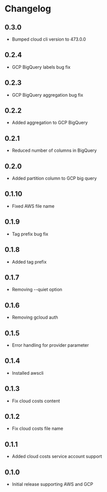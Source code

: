 # Changelog

## 0.3.0
* Bumped cloud cli version to 473.0.0

## 0.2.4
* GCP BigQuery labels bug fix

## 0.2.3
* GCP BigQuery aggregation bug fix

## 0.2.2
* Added aggregation to GCP BigQuery

## 0.2.1
* Reduced number of columns in BigQuery

## 0.2.0
* Added partition column to GCP big query

## 0.1.10
* Fixed AWS file name

## 0.1.9
* Tag prefix bug fix

## 0.1.8
* Added tag prefix

## 0.1.7
* Removing --quiet option

## 0.1.6
* Removing gcloud auth

## 0.1.5
* Error handling for provider parameter

## 0.1.4
* Installed awscli

## 0.1.3
* Fix cloud costs content

## 0.1.2
* Fix cloud costs file name

## 0.1.1
* Added cloud costs service account support

## 0.1.0
* Initial release supporting AWS and GCP
